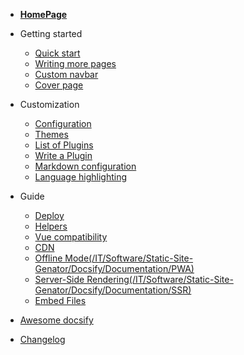 - [**HomePage**](/IT/Software/Static-Site-Genator/Docsify/Documentation/README.md)
 
- Getting started

  - [Quick start](/IT/Software/Static-Site-Genator/Docsify/Documentation/quickstart.md)
  - [Writing more pages](/IT/Software/Static-Site-Genator/Docsify/Documentation/more-pages.md)
  - [Custom navbar](/IT/Software/Static-Site-Genator/Docsify/Documentation/custom-navbar.md)
  - [Cover page](/IT/Software/Static-Site-Genator/Docsify/Documentation/cover.md)

- Customization

  - [Configuration](/IT/Software/Static-Site-Genator/Docsify/Documentation/configuration.md)
  - [Themes](/IT/Software/Static-Site-Genator/Docsify/Documentation/themes.md)
  - [List of Plugins](/IT/Software/Static-Site-Genator/Docsify/Documentation/plugins.md)
  - [Write a Plugin](/IT/Software/Static-Site-Genator/Docsify/Documentation/write-a-plugin.md)
  - [Markdown configuration](/IT/Software/Static-Site-Genator/Docsify/Documentation/markdown.md)
  - [Language highlighting](/IT/Software/Static-Site-Genator/Docsify/Documentation/language-highlight.md)

- Guide

  - [Deploy](/IT/Software/Static-Site-Genator/Docsify/Documentation/deploy.md)
  - [Helpers](/IT/Software/Static-Site-Genator/Docsify/Documentation/helpers.md)
  - [Vue compatibility](/IT/Software/Static-Site-Genator/Docsify/Documentation/vue.md)
  - [CDN](/IT/Software/Static-Site-Genator/Docsify/Documentation/cdn.md)
  - [Offline Mode(/IT/Software/Static-Site-Genator/Docsify/Documentation/PWA)](pwa.md)
  - [Server-Side Rendering(/IT/Software/Static-Site-Genator/Docsify/Documentation/SSR)](ssr.md)
  - [Embed Files](/IT/Software/Static-Site-Genator/Docsify/Documentation/embed-files.md)

- [Awesome docsify](/IT/Software/Static-Site-Genator/Docsify/Documentation/awesome.md)
- [Changelog](/IT/Software/Static-Site-Genator/Docsify/Documentation/changelog.md)
